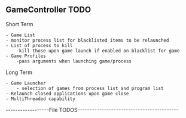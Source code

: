 ## GameController TODO

Short Term

    - Game List
    - monitor process list for blacklisted items to be relaunched
    - List of process to kill
        -kill those upon game launch if enabled on blacklist for game
    - Game Profiles
        -pass arguments when launching game/process

Long Term

    - Game Launcher
        - selection of games from process list and program list
    - Relaunch closed applications upon game close
    - MultiThreaded capability


------------------File TODOS------------------------------------------
